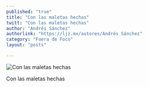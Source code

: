 ```yaml
---
published: "true"
title: "Con las maletas hechas"
twitt: "Con las maletas hechas"
author: "Andrés Sánchez"
authorlink: "https://ljz.mx/autores/Andrés Sánchez"
category: "Fuera de Foco"
layout: "posts"

---
```


![Con las maletas hechas](http://i.imgur.com/W3cMJicm.jpg)

Con las maletas hechas
